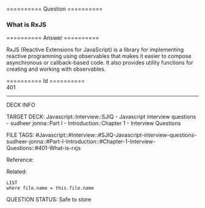 ========== Question ==========  

### What is RxJS  

========== Answer ==========  

RxJS (Reactive Extensions for JavaScript) is a library for implementing reactive
programming using observables that makes it easier to compose asynchronous or
callback-based code. It also provides utility functions for creating and working
with observables.

========== Id ==========  
401

---

DECK INFO

TARGET DECK: Javascript::Interview::SJIQ - Javascript interview questions - sudheer jonna::Part I - Introduction::Chapter 1 - Interview Questions

FILE TAGS: #Javascript::#Interview::#SJIQ-Javascript-interview-questions-sudheer-jonna::#Part-I-Introduction::#Chapter-1-Interview-Questions::#401-What-is-rxjs

Reference:

Related:

```dataview
LIST
where file.name = this.file.name
```

QUESTION STATUS: Safe to store
